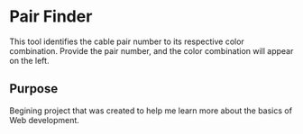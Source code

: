 <h1>Pair Finder</h1>
<p>This tool identifies the cable pair number to its respective color combination. Provide the pair number, and the color combination will appear on the left.</p>
 
<h2>Purpose</h2>
<p>Begining project that was created to help me learn more about the basics of Web development.</p>

